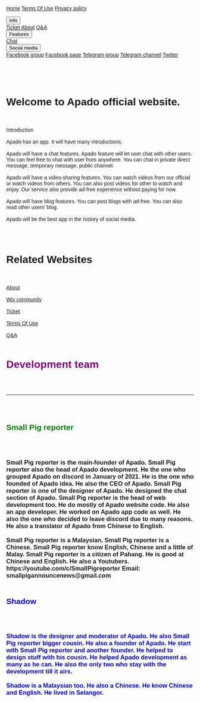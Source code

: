 <html> 
<head><!-- Global site tag (gtag.js) - Google Analytics -->
<script async src="https://www.googletagmanager.com/gtag/js?id=G-2XTTB7H4YB"></script>
<script>
  window.dataLayer = window.dataLayer || [];
  function gtag(){dataLayer.push(arguments);}
  gtag('js', new Date());

  gtag('config', 'G-K376CYE3N1');
</script></head>
<head><script data-ad-client="ca-pub-1562362109894661" async src="https://pagead2.googlesyndication.com/pagead/js/adsbygoogle.js"></script></head>
<head> 
  <meta name="viewport" content="width=device-width, initial-scale=1">
<link rel="stylesheet" href="https://cdnjs.cloudflare.com/ajax/libs/font-awesome/4.7.0/css/font-awesome.min.css">
<style>
body {
  font-family: Arial, Helvetica, sans-serif;
}

.navbar {
  overflow: appear;
  background-color: #FF0000;
}

.navbar a {
  border: dashed; 
  float: left;
  font-size: 16px;
  color: blue;
  text-align: center;
  padding: 4px 6px;
  text-decoration: none;
}

.dropdown {
  float: left;
  overflow: hidden;
}

.dropdown .dropbtn {
  font-size: 16px;  
  border: dashed;
  outline: inlie;
  color: blue;
  min-width: 160px;
  box-shadow: 0px 2px 4px 0px rgba(0,0,0,0.2);
  z-index: 1;
}

.dropdown-content a {
  float: none;
  color: blue;
  padding: 4px 6px;
  text-decoration: none;
  display: block;
  text-align: left;
}

.dropdown-content a:hover {
  background-color: #A56B6B
}

.dropdown:hover .dropdown-content {
  display: block;
}
</style>
</head>
<body>

 <a href="https://apadotech.github.io">Home</a>
 <a href="https://apadotech.github.io/communityguidelines.html">Terms Of Use</a>
 <a href="https://apadotech.github.io/privacypolicy.html">Privacy policy</a>
 <div class="dropdown">
 <button class="dropbtn">Info
 <i class="fa fa-caret-down"></i>
 </button>
 <div class="dropdown-content">
 <a href="https://apadotech.github.io/ticket.html">Ticket</a>
 <a href="https://apadotech.github.io/about.html">About</a>
 <a href="https://apadotech.github.io/q&a.html">Q&A</a>
 <div class="dropdown">
 <button class="dropbtn">Features 
 <i class="fa fa-caret-down"></i>
 </button>
 <div class="dropdown-content">
 <a href="https://apadotech.github.io/chat.hml">Chat</a>
 <div class="dropdown">
 <button class="dropbtn">Social media 
 <i class="fa fa-caret-down"></i>
 </button>
 <div class="dropdown-content">
 <a href="https://www.facebook.com/groups/226422159136173/">Facebook group</a>
 <a href="https://www.facebook.com/apado2021/">Facebook page</a>
 <a href="https://t.me/apadosupport">Telegram group</a>
 <a href="https://t.me/apadoannouncement">Telegram channel</a>
 <a href="https://twitter.com/Apado2021">Twitter</a>
  </div>
  </div> 
</div>
</body>
<br>
<br>
<title>Apado</title>
<meta name="google-site-verification" content="CJcmUOv4nQ4_BgLc0vr0vVojUHVCWV2LHqOK5XDdCWk" />

<br>
<br>
<h1>Welcome to Apado official website.</h1>
<br>
<br>  
Introduction
<br>
<br>
Apado has an app. It will have many introductions.
<br>
<br>
Apado will have a chat features. Apado feature will let user chat with other users. You can feel free to chat with user from anywhere. You can chat in private direct message, temporary message, public channel.
<br>
<br>
Apado will have a video-sharing features. You can watch videos from our official or watch videos from others. You can also post videos for other to watch and enjoy. Our service also provide ad-free experience without paying for now.
<br>
<br>
Apado will have blog features. You can post blogs with ad-free. You can also read other users' blog.
<br>
<br>
Apado will be the best app in the history of social media.</p>
<br>
<br>
<h1>Related Websites</h1>
<br>
<br>
<a href="https://apadotech.github.io/Letter/about.html">About</a>
<br>
<br>
<a href="https://smallpigannouncene.wixsite.com/letter">Wix community</a>
<br>
<br>
<a href="https://apadotech.github.io/Letter/ticket.html">Ticket</a>
<br>
<br>
<a href="https://apadotech.github.io/Letter/communityguidelines.html">Terms Of Use</a>
<br>
<br>
<a href="https://apadotech.github.io/Letter/q&a">Q&A</a>
<br>
<br>
<h1 style="color:purple;">Development team</h1>
<br>
<br>
<hr>
<br>
<br>
<h2 style="color:green;">Small Pig reporter</h2>
<br>
<br>
<h3 style="color;green;">Small Pig reporter is the main-founder of Apado. Small Pig reporter also the head of Apado development. 
He the one who grouped Apado on discord in January of 2021. He is the one who founded of Apado idea. He also the CEO of Apado.
Small Pig reporter is one of the designer of Apado. He designed the chat section of Apado. Small Pig reporter is the head of 
web development too. He do mostly of Apado website code. He also an app developer. He worked on Apado app code as well. He also 
the one who decided to leave discord due to many reasons. He also a translator of Apado from Chinese to English.
<br>
<br>
Small Pig reporter is a Malaysian. Small Pig reporter is a Chinese. Small Pig reporter know English, Chinese and a little of 
Malay. Small Pig reporter is a citizen of Pahang.  He is good at Chinese and English. He also a Youtubers. https://youtube.com/c/SmallPigreporter
Email: smallpigannouncenews@gmail.com
<br>
<br>
<h2 style="color:blue;">Shadow</h2>
<br>
<br>
<h3 style="color:blue;">Shadow is the designer and moderator of Apado. He also Small Pig reporter bigger cousin. He also a founder 
of Apado. He start with Small Pig reporter and another founder. He helped to design stuff with his cousin. He helped Apado development 
as many as he can. He also the only two who stay with the development till it airs.
<br>
<br>
Shadow is a Malaysian too. He also a Chinese. He know Chinese and English. He lived in Selangor.</h3>
<br>
<br>


